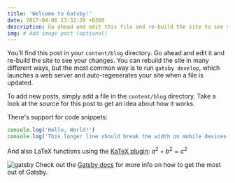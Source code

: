 ```yaml
---
title: 'Welcome to Gatsby!'
date: 2017-04-06 13:32:20 +0300
description: Go ahead and edit this file and re-build the site to see your changes. # Add post description (optional)
img: # Add image post (optional)
---
```


You’ll find this post in your `content/blog` directory. Go ahead and edit it and re-build the site to see your changes. You can rebuild the site in many different ways, but the most common way is to run `gatsby develop`, which launches a web server and auto-regenerates your site when a file is updated.

To add new posts, simply add a file in the `content/blog` directory. Take a look at the source for this post to get an idea about how it works.

There's support for code snippets:

```javascript
console.log('Hello, World!')
console.log('This longer line should break the width on mobile devices.')
```

And also LaTeX functions using the [KaTeX plugin][katex-plugin]: $a^2 + b^2 = c^2$

![gatsby](./gatsby-astronaut.png)
Check out the [Gatsby docs][gatsby-docs] for more info on how to get the most out of Gatsby.

[gatsby-docs]: https://www.gatsbyjs.org/docs/
[katex-plugin]: https://www.gatsbyjs.org/packages/gatsby-remark-katex/
